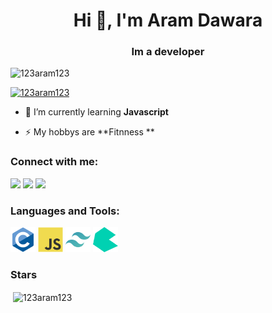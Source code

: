 <h1 align="center">Hi 👋, I'm Aram Dawara</h1>
<h3 align="center">Im a developer</h3>
<p align="left"> <img src="https://komarev.com/ghpvc/?username=123aram123&label=Profile%20views&color=0e75b6&style=flat" alt="123aram123" /> </p>

<p align="left"> <a href="https://github.com/ryo-ma/github-profile-trophy"><img src="https://github-profile-trophy.vercel.app/?username=123aram123&theme=" alt="123aram123" /></a> </p>

- 🌱 I’m currently learning **Javascript**


- ⚡ My hobbys are **Fitnness **

<h3 align="left">Connect with me:</h3>
<div> <a href="https://www.linkedin.com/in/aram-dawara-528637202" target="_blank"><img src="https://img.shields.io/badge/LinkedIn-0077B5?style=for-the-badge&logo=linkedin&logoColor=white" target="_blank"></a>
<a href="https://github.com/123aram123" target="_blank"><img src="https://img.shields.io/badge/GitHub-100000?style=for-the-badge&logo=github&logoColor=white" target="_blank"></a>
<a href="https://instagram.com/0123aram1230" target="_blank"><img src="https://img.shields.io/badge/Instagram-E4405F?style=for-the-badge&logo=instagram&logoColor=white" target="_blank"></a>
</div>


<h3 align="left">Languages and Tools:</h3>
<p align="left">
<img src="https://raw.githubusercontent.com/teamedwardforever/Readme-Generator/71f25dd8b98329b168142a6b782a107b75eab178/svg/Skills/Languages/c-original.svg" alt="C" width="40" height="40"/>
<img src="https://raw.githubusercontent.com/teamedwardforever/Readme-Generator/71f25dd8b98329b168142a6b782a107b75eab178/svg/Skills/Languages/javascript-original.svg" alt="Javascript" width="40" height="40"/>
<img src="https://raw.githubusercontent.com/teamedwardforever/Readme-Generator/71f25dd8b98329b168142a6b782a107b75eab178/svg/Skills/Frontend/tailwindcss-icon.svg" alt="Tailwindcss" width="40" height="40"/>
<img src="https://raw.githubusercontent.com/teamedwardforever/Readme-Generator/71f25dd8b98329b168142a6b782a107b75eab178/svg/Skills/Frontend/bulma.svg" alt="Bulma" width="40" height="40"/>
</p>

<h3 align="left">Stars</h3>
<p>&nbsp;<img align="center" height="180em" src="https://github-readme-stats.vercel.app/api?username=123aram123&show_icons=true&locale=en&theme=" alt="123aram123" /></p>
